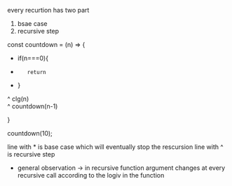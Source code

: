 every recurtion has two part
1. bsae case
2. recursive step

const countdown = (n) => {
*    if(n===0){
*        return                      
*    }

^     clg(n)    
^     countdown(n-1)                    

}

countdown(10);

line with * is base case which will eventually stop the rescursion
line with ^ is recursive step


- general observation -> in recursive function argument changes at every recursive call according to the logiv in the function